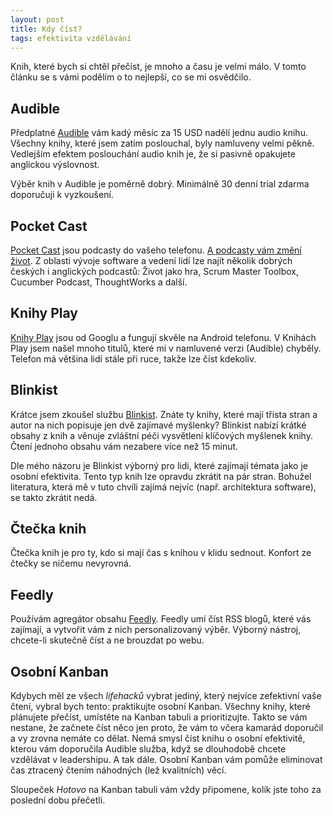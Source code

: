 ```yaml
---
layout: post
title: Kdy číst?
tags: efektivita vzdělávání
---
```


Knih, které bych si chtěl přečíst, je mnoho a času je velmi málo.
V tomto článku se s vámi podělím o to nejlepší, co se mi osvědčilo.

<!--more-->

## Audible

Předplatné [Audible](https://www.audible.com/) vám kadý měsíc za 15 USD nadělí jednu audio knihu.
Všechny knihy, které jsem zatím poslouchal, byly namluveny velmi pěkně.
Vedlejším efektem poslouchání audio knih je, že si pasivně opakujete anglickou výslovnost.

Výběr knih v Audible je poměrně dobrý. Minimálně 30 denní trial zdarma doporučuji k vyzkoušení.

## Pocket Cast

[Pocket Cast](https://play.pocketcasts.com/) jsou podcasty do vašeho telefonu.
[A podcasty vám změní život](/podcasty-vam-zmeni-zivot/).
Z oblasti vývoje software
a vedení lidí lze najít několik dobrých českých i anglických podcastů: Život jako hra, Scrum Master Toolbox,
Cucumber Podcast, ThoughtWorks a další.

## Knihy Play

[Knihy Play](https://play.google.com/store/books) jsou od Googlu a fungují skvěle na Android telefonu.
V Knihách Play jsem našel mnoho titulů, které mi v namluvené verzi (Audible) chyběly.
Telefon má většina lidí stále při ruce, takže lze číst kdekoliv.

## Blinkist

Krátce jsem zkoušel službu [Blinkist](https://www.blinkist.com/).
Znáte ty knihy, které mají třista stran a autor na nich popisuje jen dvě zajímavé myšlenky?
Blinkist nabízí krátké obsahy z knih a věnuje zvláštní péči vysvětlení klíčových myšlenek knihy.
Čtení jednoho obsahu vám nezabere více než 15 minut.

Dle mého názoru je Blinkist výborný pro lidi, které zajímají témata jako je osobní efektivita.
Tento typ knih lze opravdu zkrátit na pár stran. Bohužel literatura, která mě v tuto chvíli
zajímá nejvíc (např. architektura software), se takto zkrátit nedá.

## Čtečka knih

Čtečka knih je pro ty, kdo si mají čas s knihou v klidu sednout. Konfort ze čtečky se ničemu nevyrovná.

## Feedly

Používám agregátor obsahu [Feedly](https://feedly.com/). Feedly umí číst RSS blogů, které vás zajímají,
a vytvořit vám z nich personalizovaný výběr. Výborný nástroj, chcete-li skutečně číst a ne brouzdat po webu.

## Osobní Kanban

Kdybych měl ze všech *lifehacků* vybrat jediný, který nejvíce zefektivní vaše čtení, vybral bych tento:
praktikujte osobní Kanban. Všechny knihy, které plánujete přečíst, umístěte na Kanban tabuli a prioritizujte.
Takto se vám nestane, že začnete číst něco jen proto, že vám to včera kamarád doporučil a vy zrovna nemáte co dělat.
Nemá smysl číst knihu o osobní efektivitě, kterou vám doporučila Audible služba, když se dlouhodobě chcete vzdělávat
v leadershipu. A tak dále. Osobní Kanban vám pomůže eliminovat čas ztracený čtením náhodných (lež kvalitních) věcí.

Sloupeček *Hotovo* na Kanban tabuli vám vždy připomene, kolik jste toho za poslední dobu přečetli.
